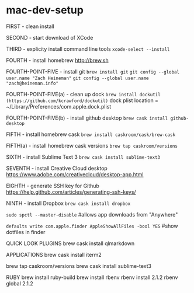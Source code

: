 # mac-dev-setup

FIRST - clean install

SECOND - start download of XCode

THIRD - explicity install command line tools `xcode-select --install`

FOURTH - install homebrew http://brew.sh

FOURTH-POINT-FIVE - install git `brew install git`
`git config --global user.name "Zach Heineman"`
`git config --global user.name "zach@heineman.info"`

FOURTH-POINT-FIVE(a) - clean up dock `brew install dockutil (https://github.com/kcrawford/dockutil)`
dock plist location = ~/Library/Preferences/com.apple.dock.plist

FOURTH-POINT-FIVE(b) - install github desktop `brew cask install github-desktop`

FIFTH - install homebrew cask `brew install caskroom/cask/brew-cask`

FIFTH(a) - install homebrew cask versions `brew tap caskroom/versions`

SIXTH - install Sublime Text 3 `brew cask install sublime-text3`

SEVENTH - install Creative Cloud desktop https://www.adobe.com/creativecloud/desktop-app.html

EIGHTH - generate SSH key for Github https://help.github.com/articles/generating-ssh-keys/

NINTH - install Dropbox `brew cask install dropbox`

`sudo spctl --master-disable` #allows app downloads from "Anywhere"

`defaults write com.apple.finder AppleShowAllFiles -bool YES` #show dotfiles in finder

QUICK LOOK PLUGINS
brew cask install qlmarkdown

APPLICATIONS
brew cask install iterm2

brew tap caskroom/versions
brew cask install sublime-text3

RUBY
brew install ruby-build
brew install rbenv
rbenv install 2.1.2
rbenv global 2.1.2

